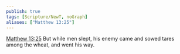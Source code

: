 ```yaml
---
publish: true
tags: [Scripture/NewT, noGraph]
aliases: ["Matthew 13:25"]
---
```

[Matthew 13:25](https://churchofjesuschrist.org/study/scriptures/nt/matt/13?lang=eng&id=p25#p25) But while men slept, his enemy came and sowed tares among the wheat, and went his way.
